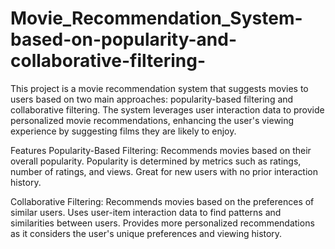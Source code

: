# Movie_Recommendation_System-based-on-popularity-and-collaborative-filtering-

This project is a movie recommendation system that suggests movies to users based on two main approaches: popularity-based filtering and collaborative filtering. The system leverages user interaction data to provide personalized movie recommendations, enhancing the user's viewing experience by suggesting films they are likely to enjoy.

Features
Popularity-Based Filtering:
Recommends movies based on their overall popularity.
Popularity is determined by metrics such as ratings, number of ratings, and views.
Great for new users with no prior interaction history.




Collaborative Filtering:
Recommends movies based on the preferences of similar users.
Uses user-item interaction data to find patterns and similarities between users.
Provides more personalized recommendations as it considers the user's unique preferences and viewing history.
